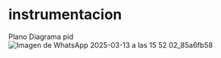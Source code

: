 # instrumentacion
Plano Diagrama pid
![Imagen de WhatsApp 2025-03-13 a las 15 52 02_85a6fb58](https://github.com/user-attachments/assets/b426af52-e799-4ea3-bf73-f4b8261c2f41)
